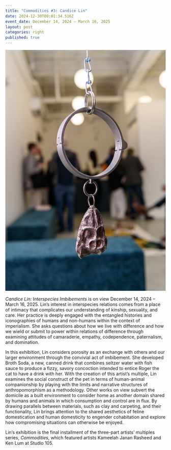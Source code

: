 ```yaml
---
title: "Commodities #3: Candice Lin"
date: 2024-12-30T00:01:34.516Z
event_date: December 14, 2024 – March 16, 2025
layout: post
categories: right
published: true
---
```

![Candice Lin Install Photo](/assets/img/2024_ulises_candice_lin-w-119.jpg)

*C﻿andice Lin:* I*nterspecies Imbibements* is on view December 14, 2024 – March 16, 2025. Lin’s interest in interspecies relations comes from a place of intimacy that complicates our understanding of kinship, sexuality, and care. Her practice is deeply engaged with the entangled histories and iconographies of humans and non-humans within the context of imperialism. She asks questions about how we live with difference and how we wield or submit to power within relations of difference through examining attitudes of camaraderie, empathy, codependence, paternalism, and domination. 

In this exhibition, Lin considers porosity as an exchange with others and our larger environment through the convivial act of imbibement. She developed Broth Soda, a new, canned drink that combines seltzer water with fish sauce to produce a fizzy, savory concoction intended to entice Roger the cat to have a drink with her. With the creation of this artist’s multiple, Lin examines the social construct of the pet in terms of human-animal companionship by playing with the limits and narrative structures of anthropomorphism as a methodology. Other works on view subvert the domicile as a built environment to consider home as another domain shared by humans and animals in which consumption and control are in flux. By drawing parallels between materials, such as clay and carpeting, and their functionality, Lin brings attention to the shared aesthetics of feline domestication and human domesticity to engender cohabitation and explore how compromising situations can otherwise be enjoyed. 

Lin’s exhibition is the final installment of the three-part artists’ multiples series, *Commodities*, which featured artists Kameelah Janan Rasheed and Ken Lum at Studio 105.
